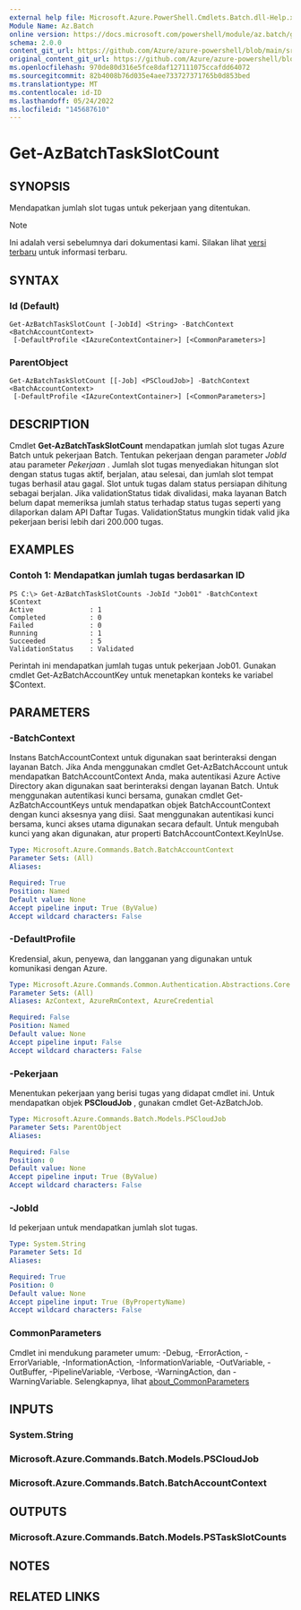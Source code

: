```yaml
---
external help file: Microsoft.Azure.PowerShell.Cmdlets.Batch.dll-Help.xml
Module Name: Az.Batch
online version: https://docs.microsoft.com/powershell/module/az.batch/get-azbatchtaskslotcount
schema: 2.0.0
content_git_url: https://github.com/Azure/azure-powershell/blob/main/src/Batch/Batch/help/Get-AzBatchTaskSlotCount.md
original_content_git_url: https://github.com/Azure/azure-powershell/blob/main/src/Batch/Batch/help/Get-AzBatchTaskSlotCount.md
ms.openlocfilehash: 970de80d316e5fce8daf127111075ccafdd64072
ms.sourcegitcommit: 82b4008b76d035e4aee733727371765b0d853bed
ms.translationtype: MT
ms.contentlocale: id-ID
ms.lasthandoff: 05/24/2022
ms.locfileid: "145687610"
---
```

# Get-AzBatchTaskSlotCount

## SYNOPSIS
Mendapatkan jumlah slot tugas untuk pekerjaan yang ditentukan.

> [!NOTE]
>Ini adalah versi sebelumnya dari dokumentasi kami. Silakan lihat [versi terbaru](/powershell/module/az.batch/get-azbatchtaskslotcount) untuk informasi terbaru.

## SYNTAX

### Id (Default)
```
Get-AzBatchTaskSlotCount [-JobId] <String> -BatchContext <BatchAccountContext>
 [-DefaultProfile <IAzureContextContainer>] [<CommonParameters>]
```

### ParentObject
```
Get-AzBatchTaskSlotCount [[-Job] <PSCloudJob>] -BatchContext <BatchAccountContext>
 [-DefaultProfile <IAzureContextContainer>] [<CommonParameters>]
```

## DESCRIPTION
Cmdlet **Get-AzBatchTaskSlotCount** mendapatkan jumlah slot tugas Azure Batch untuk pekerjaan Batch.
Tentukan pekerjaan dengan parameter *JobId* atau parameter *Pekerjaan* .
Jumlah slot tugas menyediakan hitungan slot dengan status tugas aktif, berjalan, atau selesai, dan jumlah slot tempat tugas berhasil atau gagal. Slot untuk tugas dalam status persiapan dihitung sebagai berjalan. Jika validationStatus tidak divalidasi, maka layanan Batch belum dapat memeriksa jumlah status terhadap status tugas seperti yang dilaporkan dalam API Daftar Tugas. ValidationStatus mungkin tidak valid jika pekerjaan berisi lebih dari 200.000 tugas.

## EXAMPLES

### Contoh 1: Mendapatkan jumlah tugas berdasarkan ID
```
PS C:\> Get-AzBatchTaskSlotCounts -JobId "Job01" -BatchContext $Context
Active              : 1
Completed           : 0
Failed              : 0
Running             : 1
Succeeded           : 5
ValidationStatus    : Validated
```

Perintah ini mendapatkan jumlah tugas untuk pekerjaan Job01.
Gunakan cmdlet Get-AzBatchAccountKey untuk menetapkan konteks ke variabel $Context.

## PARAMETERS

### -BatchContext
Instans BatchAccountContext untuk digunakan saat berinteraksi dengan layanan Batch.
Jika Anda menggunakan cmdlet Get-AzBatchAccount untuk mendapatkan BatchAccountContext Anda, maka autentikasi Azure Active Directory akan digunakan saat berinteraksi dengan layanan Batch.
Untuk menggunakan autentikasi kunci bersama, gunakan cmdlet Get-AzBatchAccountKeys untuk mendapatkan objek BatchAccountContext dengan kunci aksesnya yang diisi.
Saat menggunakan autentikasi kunci bersama, kunci akses utama digunakan secara default.
Untuk mengubah kunci yang akan digunakan, atur properti BatchAccountContext.KeyInUse.

```yaml
Type: Microsoft.Azure.Commands.Batch.BatchAccountContext
Parameter Sets: (All)
Aliases:

Required: True
Position: Named
Default value: None
Accept pipeline input: True (ByValue)
Accept wildcard characters: False
```

### -DefaultProfile
Kredensial, akun, penyewa, dan langganan yang digunakan untuk komunikasi dengan Azure.

```yaml
Type: Microsoft.Azure.Commands.Common.Authentication.Abstractions.Core.IAzureContextContainer
Parameter Sets: (All)
Aliases: AzContext, AzureRmContext, AzureCredential

Required: False
Position: Named
Default value: None
Accept pipeline input: False
Accept wildcard characters: False
```

### -Pekerjaan
Menentukan pekerjaan yang berisi tugas yang didapat cmdlet ini. Untuk mendapatkan objek **PSCloudJob** , gunakan cmdlet Get-AzBatchJob.

```yaml
Type: Microsoft.Azure.Commands.Batch.Models.PSCloudJob
Parameter Sets: ParentObject
Aliases:

Required: False
Position: 0
Default value: None
Accept pipeline input: True (ByValue)
Accept wildcard characters: False
```

### -JobId
Id pekerjaan untuk mendapatkan jumlah slot tugas.

```yaml
Type: System.String
Parameter Sets: Id
Aliases:

Required: True
Position: 0
Default value: None
Accept pipeline input: True (ByPropertyName)
Accept wildcard characters: False
```

### CommonParameters
Cmdlet ini mendukung parameter umum: -Debug, -ErrorAction, -ErrorVariable, -InformationAction, -InformationVariable, -OutVariable, -OutBuffer, -PipelineVariable, -Verbose, -WarningAction, dan -WarningVariable. Selengkapnya, lihat [about_CommonParameters](http://go.microsoft.com/fwlink/?LinkID=113216)

## INPUTS

### System.String

### Microsoft.Azure.Commands.Batch.Models.PSCloudJob

### Microsoft.Azure.Commands.Batch.BatchAccountContext

## OUTPUTS

### Microsoft.Azure.Commands.Batch.Models.PSTaskSlotCounts

## NOTES

## RELATED LINKS
